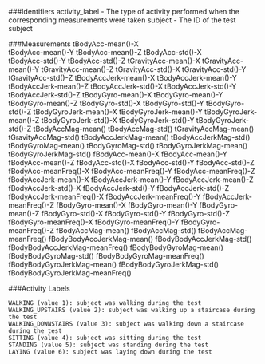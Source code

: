 
###Identifiers
    activity_label - The type of activity performed when the corresponding measurements were taken
    subject - The ID of the test subject

###Measurements
    tBodyAcc-mean()-X	
    tBodyAcc-mean()-Y
    tBodyAcc-mean()-Z
    tBodyAcc-std()-X	
    tBodyAcc-std()-Y
    tBodyAcc-std()-Z
    tGravityAcc-mean()-X
    tGravityAcc-mean()-Y
    tGravityAcc-mean()-Z
    tGravityAcc-std()-X
    tGravityAcc-std()-Y
    tGravityAcc-std()-Z
    tBodyAccJerk-mean()-X
    tBodyAccJerk-mean()-Y
    tBodyAccJerk-mean()-Z
    tBodyAccJerk-std()-X
    tBodyAccJerk-std()-Y
    tBodyAccJerk-std()-Z
    tBodyGyro-mean()-X
    tBodyGyro-mean()-Y
    tBodyGyro-mean()-Z
    tBodyGyro-std()-X
    tBodyGyro-std()-Y
    tBodyGyro-std()-Z
    tBodyGyroJerk-mean()-X
    tBodyGyroJerk-mean()-Y
    tBodyGyroJerk-mean()-Z
    tBodyGyroJerk-std()-X
    tBodyGyroJerk-std()-Y
    tBodyGyroJerk-std()-Z
    tBodyAccMag-mean()
    tBodyAccMag-std()
    tGravityAccMag-mean()
    tGravityAccMag-std()
    tBodyAccJerkMag-mean()
    tBodyAccJerkMag-std()
    tBodyGyroMag-mean()
    tBodyGyroMag-std()
    tBodyGyroJerkMag-mean()
    tBodyGyroJerkMag-std()
    fBodyAcc-mean()-X
    fBodyAcc-mean()-Y    
    fBodyAcc-mean()-Z
    fBodyAcc-std()-X
    fBodyAcc-std()-Y
    fBodyAcc-std()-Z
    fBodyAcc-meanFreq()-X
    fBodyAcc-meanFreq()-Y
    fBodyAcc-meanFreq()-Z
    fBodyAccJerk-mean()-X
    fBodyAccJerk-mean()-Y
    fBodyAccJerk-mean()-Z
    fBodyAccJerk-std()-X
    fBodyAccJerk-std()-Y
    fBodyAccJerk-std()-Z
    fBodyAccJerk-meanFreq()-X
    fBodyAccJerk-meanFreq()-Y
    fBodyAccJerk-meanFreq()-Z
    fBodyGyro-mean()-X
    fBodyGyro-mean()-Y
    fBodyGyro-mean()-Z
    fBodyGyro-std()-X
    fBodyGyro-std()-Y
    fBodyGyro-std()-Z
    fBodyGyro-meanFreq()-X
    fBodyGyro-meanFreq()-Y
    fBodyGyro-meanFreq()-Z
    fBodyAccMag-mean()
    fBodyAccMag-std()
    fBodyAccMag-meanFreq()
    fBodyBodyAccJerkMag-mean()
    fBodyBodyAccJerkMag-std()
    fBodyBodyAccJerkMag-meanFreq()
    fBodyBodyGyroMag-mean()
    fBodyBodyGyroMag-std()
    fBodyBodyGyroMag-meanFreq()
    fBodyBodyGyroJerkMag-mean()
    fBodyBodyGyroJerkMag-std()
    fBodyBodyGyroJerkMag-meanFreq()

###Activity Labels

    WALKING (value 1): subject was walking during the test
    WALKING_UPSTAIRS (value 2): subject was walking up a staircase during the test
    WALKING_DOWNSTAIRS (value 3): subject was walking down a staircase during the test
    SITTING (value 4): subject was sitting during the test
    STANDING (value 5): subject was standing during the test
    LAYING (value 6): subject was laying down during the test
